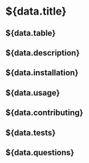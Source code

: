 # ${data.title}

## ${data.table}

## ${data.description}

## ${data.installation}

## ${data.usage}

## ${data.contributing}

## ${data.tests}

## ${data.questions}
